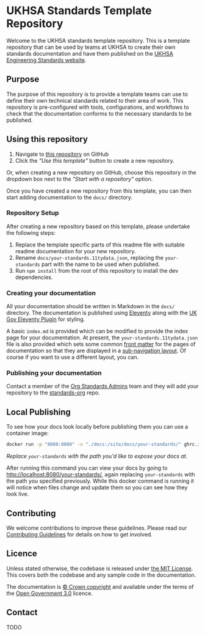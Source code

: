 # UKHSA Standards Template Repository

Welcome to the UKHSA standards template repository.
This is a template repository that can be used by teams at UKHSA to create their own standards documentation and have
them published on the [UKHSA Engineering Standards website][1].

## Purpose

The purpose of this repository is to provide a template teams can use to define their own technical standards related to
their area of work.
This repository is pre-configured with tools, configurations, and workflows to check that the documentation conforms to
the necessary standards to be published.

## Using this repository

1. Navigate to [this repository][2] on GitHub
1. Click the *"Use this template"* button to create a new repository.

Or, when creating a new repository on GitHub, choose this repository in the dropdown box next to the
*"Start with a repository"* option.

Once you have created a new repository from this template, you can then start adding documentation to the `docs/`
directory.

### Repository Setup

After creating a new repository based on this template, please undertake the following steps:

1. Replace the template specific parts of this readme file with suitable readme documentation for your new repository.
1. Rename `docs/your-standards.11tydata.json`, replacing the `your-standards` part with the name to be used when
   published.
1. Run `npm install` from the root of this repository to install the dev dependencies.

### Creating your documentation

All your documentation should be written in Markdown in the `docs/` directory.
The documentation is published using [Eleventy][3] along with the [UK Gov Eleventy Plugin][4] for styling.

A basic `index.md` is provided which can be modified to provide the index page for your documentation.
At present, the `your-standards.11tydata.json` file is also provided which sets some common [front matter][5] for the pages
of documentation so that they are displayed in a [sub-navigation layout][6].
Of course if you want to use a different layout, you can.

### Publishing your documentation

Contact a member of the [Org Standards Admins][7] team and they will add your repository to the [standards-org][8] repo.

## Local Publishing

To see how your docs look locally before publishing them you can use a container image:

```bash
docker run -p "8080:8080" -v "./docs:/site/docs/your-standards/" ghrc.io/ukhsa-collaboration/standards-org
```

*Replace `your-standards` with the path you'd like to expose your docs at.*

After running this command you can view your docs by going to [http://localhost:8080/your-standards/][9], again
replacing `your-standards` with the path you specified previously.
While this docker command is running it will notice when files change and update them so you can see how they look live.

## Contributing

We welcome contributions to improve these guidelines. Please read our [Contributing Guidelines][10] for
details on how to get involved.

## Licence

Unless stated otherwise, the codebase is released under [the MIT License][11].
This covers both the codebase and any sample code in the documentation.

The documentation is [© Crown copyright][12] and available under the terms
of the [Open Government 3.0][13] licence.

## Contact

TODO

[1]: https://ukhsa-collaboration.github.io/standards-org/
[2]: https://github.com/ukhsa-collaboration/standards-template
[3]: https://www.11ty.dev
[4]: https://github.com/x-govuk/govuk-eleventy-plugin
[5]: https://www.11ty.dev/docs/data-frontmatter/
[6]: https://x-govuk.github.io/govuk-eleventy-plugin/layouts/sub-navigation/
[7]: https://github.com/orgs/ukhsa-collaboration/teams/org-standards-admins
[8]: https://github.com/ukhsa-collaboration/standards-org
[9]: http://localhost:8080/your-standards/
[10]: CONTRIBUTING.md
[11]: LICENCE
[12]: https://www.nationalarchives.gov.uk/information-management/re-using-public-sector-information/uk-government-licensing-framework/crown-copyright/
[13]: https://www.nationalarchives.gov.uk/doc/open-government-licence/version/3/

